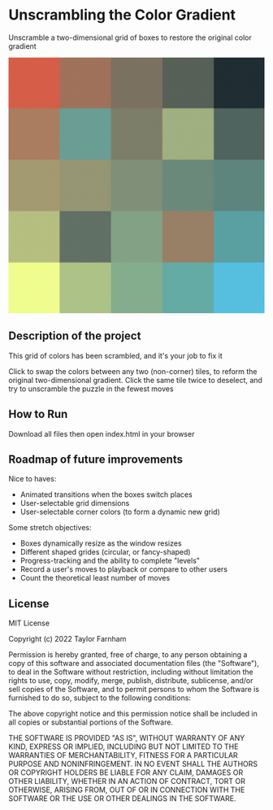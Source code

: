 # Unscrambling the Color Gradient
Unscramble a two-dimensional grid of boxes to restore the original color gradient

![Screenshot of colors](demo.png)

## Description of the project
This grid of colors has been scrambled, and it's your job to fix it

Click to swap the colors between any two (non-corner) tiles, to reform the original two-dimensional gradient. Click the same tile twice to deselect, and try to unscramble the puzzle in the fewest moves

## How to Run
Download all files then open index.html in your browser

## Roadmap of future improvements
Nice to haves:
- Animated transitions when the boxes switch places
- User-selectable grid dimensions
- User-selectable corner colors (to form a dynamic new grid)

Some stretch objectives:
- Boxes dynamically resize as the window resizes
- Different shaped grides (circular, or fancy-shaped)
- Progress-tracking and the ability to complete "levels"
- Record a user's moves to playback or compare to other users
- Count the theoretical least number of moves 

## License

MIT License

Copyright (c) 2022 Taylor Farnham

Permission is hereby granted, free of charge, to any person obtaining a copy
of this software and associated documentation files (the "Software"), to deal
in the Software without restriction, including without limitation the rights
to use, copy, modify, merge, publish, distribute, sublicense, and/or sell
copies of the Software, and to permit persons to whom the Software is
furnished to do so, subject to the following conditions:

The above copyright notice and this permission notice shall be included in all
copies or substantial portions of the Software.

THE SOFTWARE IS PROVIDED "AS IS", WITHOUT WARRANTY OF ANY KIND, EXPRESS OR
IMPLIED, INCLUDING BUT NOT LIMITED TO THE WARRANTIES OF MERCHANTABILITY,
FITNESS FOR A PARTICULAR PURPOSE AND NONINFRINGEMENT. IN NO EVENT SHALL THE
AUTHORS OR COPYRIGHT HOLDERS BE LIABLE FOR ANY CLAIM, DAMAGES OR OTHER
LIABILITY, WHETHER IN AN ACTION OF CONTRACT, TORT OR OTHERWISE, ARISING FROM,
OUT OF OR IN CONNECTION WITH THE SOFTWARE OR THE USE OR OTHER DEALINGS IN THE
SOFTWARE.
